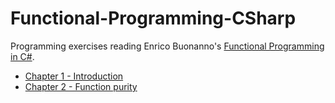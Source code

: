 # Functional-Programming-CSharp

Programming exercises reading Enrico Buonanno's [Functional Programming in C#](https://www.manning.com/books/functional-programming-in-c-sharp).

* [Chapter 1 - Introduction](chapter-1.md)
* [Chapter 2 - Function purity](chapter-2.md)
